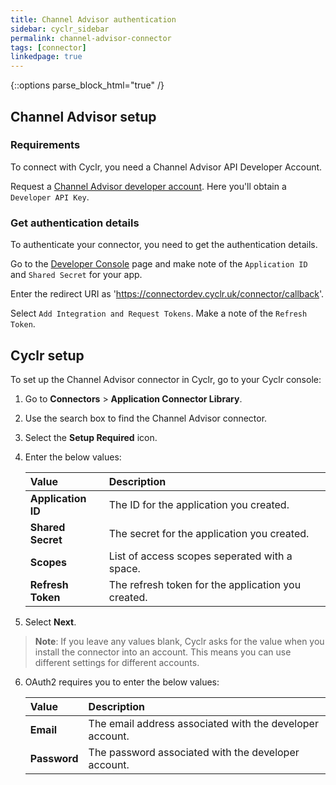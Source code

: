 ```yaml
---
title: Channel Advisor authentication
sidebar: cyclr_sidebar
permalink: channel-advisor-connector
tags: [connector]
linkedpage: true
---
```

{::options parse_block_html="true" /}
<section class="card">

## Channel Advisor setup

### Requirements

To connect with Cyclr, you need a Channel Advisor API Developer Account.

Request a [Channel Advisor developer account](https://complete.channeladvisor.com/DeveloperNetwork/RequestApiDevKey.aspx).
Here you'll obtain a `Developer API Key`.

### Get authentication details

To authenticate your connector, you need to get the authentication details. 

Go to the [Developer Console](https://api.channeladvisor.com/DeveloperConsole) page and make note of the `Application ID` and `Shared Secret` for your app.
  
Enter the redirect URI as 'https://connectordev.cyclr.uk/connector/callback'.
  
Select `Add Integration and Request Tokens`. Make a note of the `Refresh Token`.

</section>
<section class="card">

## Cyclr setup

To set up the Channel Advisor connector in Cyclr, go to your Cyclr console:

1. Go to **Connectors** > **Application Connector Library**.

2. Use the search box to find the Channel Advisor connector.

3. Select the **Setup Required** icon.

4. Enter the below values:

   | **Value**          | **Description**                                    |
   | :----------------- | :------------------------------------------------- |
   | **Application ID** | The ID for the application you created.            |
   | **Shared Secret**  | The secret for the application you created.        |
   | **Scopes**         | List of access scopes seperated with a space.      |
   | **Refresh Token**  | The refresh token for the application you created. |

5. Select **Next**.

> **Note**: If you leave any values blank, Cyclr asks for the value when you install the connector into an account. This means you can use different settings for different accounts.
  
6. OAuth2 requires you to enter the below values:
  
   | **Value**          | **Description**                                           |
   | :----------------- | :-------------------------------------------------------- |
   | **Email**          | The email address associated with the developer account.  |
   | **Password**       | The password associated with the developer account.       |

</section>
